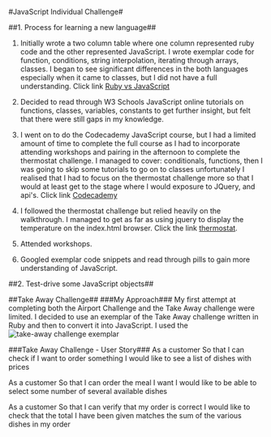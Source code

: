 #JavaScript Individual Challenge#


##1. Process for learning a new language##

1. Initially wrote a two column table where one column represented ruby code and the other represented JavaScript. I wrote exemplar code for function, conditions, string interpolation, iterating through arrays, classes.
I began to see significant differences in the both languages especially when it came to classes, but I did not have a full understanding. Click link [Ruby vs JavaScript](https://docs.google.com/document/d/1s0abj4ZjjoAY0YZJ4MKKGhDdDgYQeIG8BAg8o-vO9qY/edit)

2. Decided to read through W3 Schools JavaScript online tutorials on functions, classes, variables, constants to get further insight, but felt that there were still gaps in my knowledge.

3. I went on to do the Codecademy JavaScript course, but I had a limited amount of time to complete the full course as I had to incorporate attending workshops and pairing in the afternoon to complete the thermostat challenge. I managed to cover: conditionals, functions, then I was going to skip some tutorials to go on to classes unfortunately I realised that I had to focus on the thermostat challenge more so that I would at least get to the stage where I would exposure to JQuery, and api's. Click link [Codecademy](https://www.codecademy.com/profiles/bit5944874830)

4. I followed the thermostat challenge but relied heavily on the walkthrough. I managed to get as far as using jquery to display the temperature on the index.html browser. Click the link [thermostat](https://github.com/SimoneW2/thermostat).

5. Attended workshops.

6. Googled exemplar code snippets and read through pills to gain more understanding of JavaScript.



##2. Test-drive some JavaScript objects##

##Take Away Challenge##
###My Approach###
My first attempt at completing both the Airport Challenge and the Take Away challenge  were limited. I decided to use an exemplar of the Take Away challenge written in Ruby and then to convert it into JavaScript.
I used the ![take-away challenge exemplar](https://github.com/makersacademy/takeaway-exemplar)

###Take Away Challenge - User Story###
As a customer
So that I can check if I want to order something
I would like to see a list of dishes with prices

As a customer
So that I can order the meal I want
I would like to be able to select some number of several available dishes

As a customer
So that I can verify that my order is correct
I would like to check that the total I have been given matches the sum of the various dishes in my order
